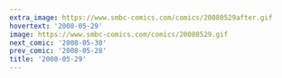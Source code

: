 ```yaml
---
extra_image: https://www.smbc-comics.com/comics/20080529after.gif
hovertext: '2008-05-29'
image: https://www.smbc-comics.com/comics/20080529.gif
next_comic: '2008-05-30'
prev_comic: '2008-05-28'
title: '2008-05-29'
---
```


